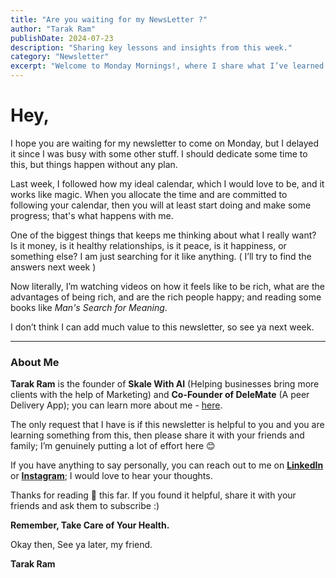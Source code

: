 ```yaml
---
title: "Are you waiting for my NewsLetter ?"
author: "Tarak Ram"
publishDate: 2024-07-23
description: "Sharing key lessons and insights from this week."
category: "Newsletter"
excerpt: "Welcome to Monday Mornings!, where I share what I’ve learned about life, business, and personal growth this week."
---
```


# Hey,

I hope you are waiting for my newsletter to come on Monday, but I delayed it since I was busy with some other stuff. I should dedicate some time to this, but things happen without any plan.

Last week, I followed how my ideal calendar, which I would love to be, and it works like magic. When you allocate the time and are committed to following your calendar, then you will at least start doing and make some progress; that's what happens with me.

One of the biggest things that keeps me thinking about what I really want? Is it money, is it healthy relationships, is it peace, is it happiness, or something else? I am just searching for it like anything. ( I’ll try to find the answers next week )

Now literally, I’m watching videos on how it feels like to be rich, what are the advantages of being rich, and are the rich people happy; and reading some books like *Man's Search for Meaning*.

I don’t think I can add much value to this newsletter, so see ya next week.

---

### About Me  
**Tarak Ram** is the founder of **Skale With AI** (Helping businesses bring more clients with the help of Marketing) and **Co-Founder of DeleMate** (A peer Delivery App); you can learn more about me - [here](#).  

The only request that I have is if this newsletter is helpful to you and you are learning something from this, then please share it with your friends and family; I’m genuinely putting a lot of effort here 😊  

If you have anything to say personally, you can reach out to me on **[LinkedIn](#)** or **[Instagram](#)**; I would love to hear your thoughts.  

Thanks for reading 🙏 this far. If you found it helpful, share it with your friends and ask them to subscribe :)  

**Remember, Take Care of Your Health.**  

Okay then, See ya later, my friend.  

**Tarak Ram**
